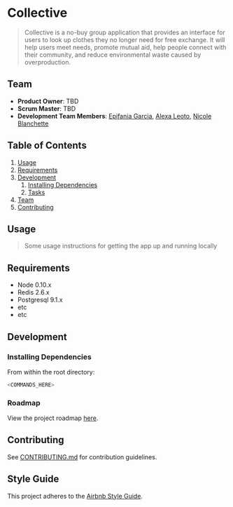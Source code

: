 # Collective

> Collective is a no-buy group application that provides an interface for users to look up clothes they no longer need for free exchange. It will help users meet needs, promote mutual aid, help people connect with their community, and reduce environmental waste caused by overproduction. 

## Team

  - __Product Owner__: TBD
  - __Scrum Master__: TBD
  - __Development Team Members__: [Epifania Garcia](https://github.com/epifaniagb), [Alexa Leoto](https://github.com/alexaleoto), [Nicole Blanchette](https://github.com/nicoleblanchette) 

## Table of Contents

1. [Usage](#Usage)
1. [Requirements](#requirements)
1. [Development](#development)
    1. [Installing Dependencies](#installing-dependencies)
    1. [Tasks](#tasks)
1. [Team](#team)
1. [Contributing](#contributing)

## Usage

> Some usage instructions for getting the app up and running locally

## Requirements

- Node 0.10.x
- Redis 2.6.x
- Postgresql 9.1.x
- etc
- etc

## Development

### Installing Dependencies

From within the root directory:

```sh
<COMMANDS_HERE>
```

### Roadmap

View the project roadmap [here](LINK_TO_PROJECTS_TAB).


## Contributing

See [CONTRIBUTING.md](CONTRIBUTING.md) for contribution guidelines.


## Style Guide

This project adheres to the [Airbnb Style Guide](https://github.com/airbnb/javascript).
